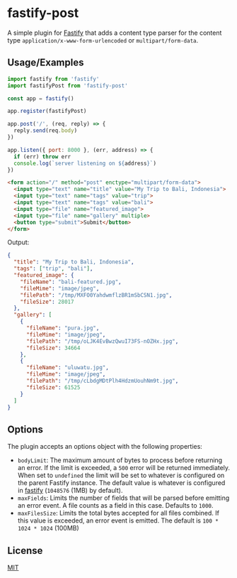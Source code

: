 # fastify-post

A simple plugin for [Fastify][fastify] that adds a content type parser for
the content type `application/x-www-form-urlencoded` or `multipart/form-data`.

[fastify]: https://www.fastify.io/

## Usage/Examples

```javascript
import fastify from 'fastify'
import fastifyPost from 'fastify-post'

const app = fastify()

app.register(fastifyPost)

app.post('/', (req, reply) => {
  reply.send(req.body)
})

app.listen({ port: 8000 }, (err, address) => {
  if (err) throw err
  console.log(`server listening on ${address}`)
})
```

```html
<form action="/" method="post" enctype="multipart/form-data">
  <input type="text" name="title" value="My Trip to Bali, Indonesia">
  <input type="text" name="tags" value="trip">
  <input type="text" name="tags" value="bali">
  <input type="file" name="featured_image">
  <input type="file" name="gallery" multiple>
  <button type="submit">Submit</button>
</form>
```
Output:

```json
{
  "title": "My Trip to Bali, Indonesia",
  "tags": ["trip", "bali"],
  "featured_image": {
    "fileName": "bali-featured.jpg",
    "fileMime": "image/jpeg",
    "filePath": "/tmp/MXFO0YahdwmflzBR1mSbCSN1.jpg",
    "fileSize": 28017
  },
  "gallery": [
    {
      "fileName": "pura.jpg",
      "fileMime": "image/jpeg",
      "filePath": "/tmp/oLJK4EvBwzQwuI73FS-nOZHx.jpg",
      "fileSize": 34664
    },
    {
      "fileName": "uluwatu.jpg",
      "fileMime": "image/jpeg",
      "filePath": "/tmp/cLbdgMDtPlh4HdzmUouhNm9t.jpg",
      "fileSize": 61525
    }
  ]
}

```

## Options

The plugin accepts an options object with the following properties:

- `bodyLimit`: The maximum amount of bytes to process before returning an error. If the limit is exceeded, a `500` error will be returned immediately. When set to `undefined` the limit will be set to whatever is configured on the parent Fastify instance. The default value is whatever is configured in [fastify](https://www.fastify.io/docs/latest/Reference/Server/#bodylimit) (`1048576` (1MB) by default).
- `maxFields`: Limits the number of fields that will be parsed before emitting an error event. A file counts as a field in this case. Defaults to `1000`.
- `maxFilesSize`: Limits the total bytes accepted for all files combined. If this value is exceeded, an error event is emitted. The default is `100 * 1024 * 1024` (100MB)

## License

[MIT](https://github.com/erwinstone/fastify-post/blob/main/LICENSE)
